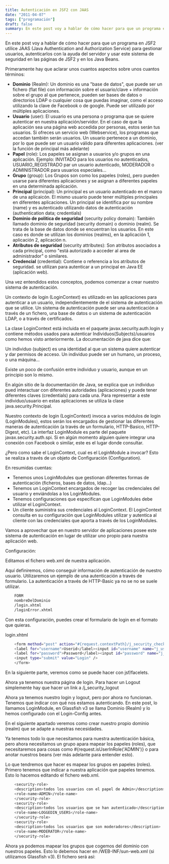 ```yaml
---
title: Autenticación en JSF2 con JAAS
date: "2011-04-07"
tags: ["programación"]
draft: false
summary: En este post voy a hablar de cómo hacer para que un programa en JSF2 utilice JAAS (Java Authentication and Authorization Service) para gestionar usuarios, autenticarlos con la ayuda del servidor y usar este sistema de seguridad en las páginas de JSF2 y en los Java Beans.
---
```


En este post voy a hablar de cómo hacer para que un programa en JSF2 utilice JAAS (Java Authentication and Authorization Service) para gestionar usuarios, autenticarlos con la ayuda del servidor y usar este sistema de seguridad en las páginas de JSF2 y en los Java Beans.

Primeramente hay que aclarar unos cuantos aspectos sobre unos cuantos términos:

- **Dominio** (Realm): Un dominio es una "base de datos", que puede ser un fichero (flat file) con información sobre el usuario/clave + información sobre el grupo al que pertenece, pueden ser bases de datos o directorios LDAP o cualquier cosa que puedas imaginar, como el acceso utilizando la clave de Facebook o de google. Puede ser utilizado por múltiples aplicaciones.
- **Usuario** (user): El usuario es una persona o programa que se quiere autenticar en nuestra aplicación/servidor. En el caso de que la aplicación sea una página web accedida por personas, estos serán tus usuarios. Si ofreces un servicio web (Webservice), los programas que accedan también serán usuarios. Un usuario pertenece a un dominio, por lo que puede ser un usuario válido para diferentes aplicaciones. (ver la función de principal más adelante)
- **Papel** (role): Los papeles se asignan a usuarios y/o grupos en una aplicación. Ejemplo: INVITADO para los usuarios no autenticados, USUARIO_REGISTRADO par un usuario autenticado, MODERADOR o ADMINISTRADOR para usuarios especiales...
- **Grupo** (group): Los Grupos son como los papeles (roles), pero pueden usarse para diferentes aplicaciones y se asignan a diferentes papeles en una determinada aplicación.
- **Principal** (principal): Un principal es un usuario autenticado en el marco de una aplicaicón. El mismo usuario puede tener múltiples principales en diferentes aplicaciones. Un principal se identifica por su nombre (name) y es autenticado utilizando datos de autenticación (authentication data; credentials)
- **Dominio de politica de seguridad** (security policy domain): También llamado dominio de seguridad (security domain) o dominio (realm). Se trata de la base de datos donde se encuentran los usuarios. En este caso es donde se utilizan los dominios (realms), en la aplicación 1, aplicación 2, aplicación n.
- **Atributos de seguridad** (security attributes): Son atributos asociados a cada principal, como "está autorizado a acceder al area de administrador" o similares.
- **Credencial** (credential): Contiene o referencia a los atributos de seguridad. se utilizan para autenticar a un principal en Java EE (aplicación web).

Una vez entendidos estos conceptos, podemos comenzar a crear nuestro sistema de autenticación.

Un contexto de login (LoginContext) es utilizado en las aplicaciones para autenticar a un usuario, independientemente de el sistema de autenticación que se utilice. Un sistema de autenticación puede ser una autenticación a través de un fichero, una base de datos o un sistema de autenticación LDAP, o a través de certificados.

La clase LoginContext está incluida en el paquete javax.security.auth.login y contiene métodos usados para autenticar Individuos(Subjects)/usuarios como hemos visto anteriormente. La documentación de java dice que:

Un individuo (subject) es una identidad al que un sistema quiere autenticar y dar permisos de acceso. Un individuo puede ser un humano, un proceso, o una máquina...

Existe un poco de confusión entre individuo y usuario, aunque en un principio son lo mismo.

En algún sitio de la documentación de Java, se explica que un individuo pued interactuar con diferentes autoridades (aplicaciones) y puede tener diferentes claves (credentials) para cada una. Para representar a este individuo/usuario en estas aplicaciones se utiliza la clase java.security.Principal.

Nuestro contexto de login (LoginContext) invoca a varios módulos de login (LoginModules), estos serán los encargados de gestionar las diferentes maneras de autenticación (a través de un formulario, HTTP-Basico, HTTP-Digest, etc). La interfaz LoginModule es parte del paquete javax.security.auth.spi. Si en algún momento alguien quiere integrar una conexión con Facebook o similar, este es el lugar donde consultar.

¿Pero como sabe el LoginContext, cual es el LoginModule a invocar? Esto se realiza a través de un objeto de Configuración (Configuration).

En resumidas cuentas:

- Tenemos unos LoginModules que gestionan diferentes formas de autenticación (ficheros, bases de datos, ldap...)
- Tenemos un LoginContext encargados de recoger las credenciales del usuario y enviándolas a los LoginModules.
- Tenemos configuraciones que especifican que LoginModules debe utilizar el LoginContext.
- Un cliente suministra sus credenciales al LoginContext. El LoginContext consulta en su configuración que LoginModules utilizar y autentica al cliente con las credenciales que aporta a través de los LoginModules.

Vamos a aprovechar que en nuestro servidor de aplicaciones posee este sistema de autenticación en lugar de utilizar uno propio para nuestra aplicación web.

Configuración:

Editamos el fichero web.xml de nuestra aplicación.

Aquí definiremos, cómo conseguir información de autenticación de nuestro usuario. Utilizaremos un ejemplo de una autenticación a través de formulario. La autenticación a través de HTTP-Basic ya no se no se suele utilizar.


```bash
    FORM
    nombreDelDominio
    /login.xhtml
    /loginError.xhtml
```

Con esta configuración, puedes crear el formulario de login en el formato que quieras.

login.xhtml

```bash
    <form method="post" action="#{request.contextPath}/j_security_check">;
    <label for="username">Userid</label><input id="username" name="j_username" type="text" />
    <label for="password">Password</label><input id="password" name="j_password" type="password" />
    <input type="submit" value="Login" />
    </form>
```

En la siguiente parte, veremos como se puede hacer con jsf/facelets.

Ahora ya tenemos nuestra página de login. Para hacer un Logout simplemente hay que hacer un link a /j_security_logout

Ahora ya tenemos nuestro login y logout, pero por ahora no funcionan. Tenemos que indicar con qué nos estamos autenticando. En este post, lo llamamos LoginModule, en Glassfish v3 se llama Dominio (Realm) y lo hemos configurado con el Login-Config antes.

En el siguiente apartado veremos como crear nuestro propio dominio (realm) que se adapte a nuestras necesidades.

Ya tenemos todo lo que necesitamos para nuestra autenticación básica, pero ahora necesitamos un grupo apara mapear los papeles (roles), que necesitaremos para cosas como #{request.isUserInRole('ADMIN')} o para anotar nuestros beans (ver más adelante para entender esto).

Lo que tendremos que hacer es mapear los grupos en papeles (roles). Primero tenemos que indicar a nuestra aplicación que papeles tenemos. Esto lo hacemos editando el fichero web.xml.

```bash
    <security-role>
    <description>todos los usuarios con el papel de Admin</description>
    <role-name>ADMIN</role-name>
    </security-role>
    <security-role>
    <description>todos los usuarios que se han autenticado</description>
    <role-name>LOGGEDIN_USERS</role-name>
    </security-role>
    <security-role>
    <description>todos los usuarios que son moderadores</description>
    <role-name>MODERATOR</role-name>
    </security-role>
```

Ahora ya podemos mapear los grupos que cogemos del dominio con nuestros papeles. Esto lo debemos hacer en /WEB-INF/sun-web.xml (si utilizamos Glassfish v3). El fichero será así:
